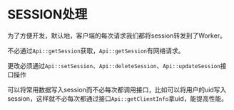 # SESSION处理

为了方便开发，默认地，客户端的每次请求我们都将session转发到了Worker。

不必通过`Api::getSession`获取，`Api::getSession`有网络请求。

更改必须通过`Api::setSession`、`Api::deleteSession`、`Api::updateSession`接口操作

可以将常用数据写入session而不必每次都调用接口，比如可以将用户的uid写入session，这样就不必每次都通过接口`Api::getClientInfo`拿uid，能提高性能。
